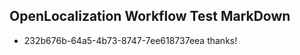 ## OpenLocalization Workflow Test MarkDown
* 232b676b-64a5-4b73-8747-7ee618737eea 
thanks!<!--HONumber=Mar16_HO4-->
